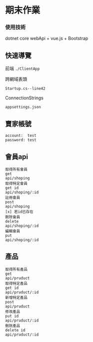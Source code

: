 # 期末作業
### 使用技術

dotnet core webApi + vue.js + Bootstrap

## 快速導覽

前端
`./ClientApp`

跨網域表頭

`Startup.cs--line42`

ConnectionStrings

`appsettings.json`

## 賣家帳號
```
account:  test
password: test
```

## 會員api
```
取得所有會員
get
api/shoping
取得特定會員
get id
api/shoping/:id
註冊會員
post
api/shoping
[x] 若id已存在
刪除會員
delete
api/shoping/:id
編輯會員
put
api/shoping/:id
```
## 產品
```
取得所有產品
get
api/pruduct
取得特定產品
get id
api/pruduct/:id
新增特定產品
post
api/pruduct
修改產品
put id
api/pruduct/:id
刪除產品
delete id
api/pruduct/:id
```
